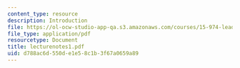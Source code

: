 ```yaml
---
content_type: resource
description: Introduction
file: https://ol-ocw-studio-app-qa.s3.amazonaws.com/courses/15-974-leadership-lab-spring-2003/d788ac6d550de1e58c1b3f67a0659a89_lecturenotes1.pdf
file_type: application/pdf
resourcetype: Document
title: lecturenotes1.pdf
uid: d788ac6d-550d-e1e5-8c1b-3f67a0659a89
---
```

